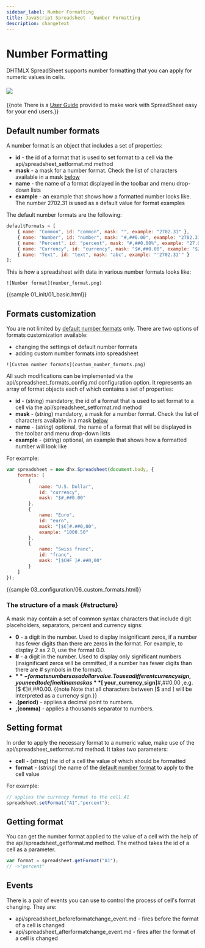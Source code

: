 ```yaml
---
sidebar_label: Number Formatting
title: JavaScript Spreadsheet - Number Formatting
description: changetext
---
```


# Number Formatting


DHTMLX SpreadSheet supports number formatting that you can apply for numeric values in cells. 

<img style="margin: 20px auto 20px auto; display: block;" src="number_format_options.png">

{{note There is a [User Guide](number_formatting_guide.md) provided to make work with SpreadSheet easy for your end users.}}

## Default number formats

A number format is an object that includes a set of properties:

- **id** - the id of a format that is used to set format to a cell via the api/spreadsheet_setformat.md method
- **mask** - a mask for a number format. Check the list of characters available in a mask [below](#structure)
- **name** - the name of a format displayed in the toolbar and menu drop-down lists
- **example** - an example that shows how a formatted number looks like. The number 2702.31 is used as a default value for format examples

The default number formats are the following:

~~~js
defaultFormats = [
	{ name: "Common", id: "common", mask: "", example: "2702.31" },
	{ name: "Number", id: "number", mask: "#,##0.00", example: "2702.31" },
	{ name: "Percent", id: "percent", mask: "#,##0.00%", example: "27.0231%" },
	{ name: "Currency", id: "currency", mask: "$#,##0.00", example: "$2702.31" },
    { name: "Text", id: "text", mask: "abc", example: "'2702.31'" }
];
~~~

This is how a spreadsheet with data in various number formats looks like:
```
![Number format](number_format.png)
```

{{sample 01_init/01_basic.html}}

## Formats customization

You are not limited by [default number formats](#defaultnumberformats) only. There are two options of formats customization available:

- changing the settings of default number formats
- adding custom number formats into spreadsheet
```
![Custom number formats](custom_number_formats.png)
```
All such modifications can be implemented via the api/spreadsheet_formats_config.md configuration option. It represents an array of format objects each of which contains a set of properties: 

- **id** - (*string*) mandatory, the id of a format that is used to set format to a cell via the api/spreadsheet_setformat.md method
- **mask** - (*string*) mandatory, a mask for a number format. Check the list of characters available in a mask [below](#structure)
- **name** - (*string*) optional, the name of a format that will be displayed in the toolbar and menu drop-down lists
- **example** - (*string*) optional, an example that shows how a formatted number will look like

For example:

~~~js
var spreadsheet = new dhx.Spreadsheet(document.body, {          
    formats: [
    	{
    		name: "U.S. Dollar",
    		id: "currency",
    		mask: "$#,##0.00"
    	},
    	{
    		name: "Euro",
    		id: "euro",
    		mask: "[$€]#.##0,00",
    		example: "1000.50"
    	},
    	{
    		name: "Swiss franc",
    		id: "franc",
    		mask: "[$CHF ]#.##0,00"
    	}
    ]
});
~~~

{{sample 03_configuration/06_custom_formats.html}}

### The structure of a mask {#structure}

A mask may contain a set of common syntax characters that include digit placeholders, separators, percent and currency signs:

- **0** - a digit in the number. Used to display insignificant zeros, if a number has fewer digits than there are zeros in the format. For example, to display 2 as 2.0, use the format 0.0.
- **#** - a digit in the number. Used to display only significant numbers (insignificant zeros will be ommitted, if a number has fewer digits than there are # symbols in the format).
- **$** - formats numbers as a dollar value. To use a different currency sign, you need to define it in a mask as **[$ your_currency_sign]**#,##0.00 ,e.g. [$ €]#,##0.00.
{{note Note that all characters between [$ and ] will be interpreted as a currency sign.}}
- **.(period)**	- applies a decimal point to numbers.
- **,(comma)** - applies a thousands separator to numbers.


## Setting format

In order to apply the necessary format to a numeric value, make use of the api/spreadsheet_setformat.md method. It takes two parameters:

- **cell** - (*string*) the id of a cell the value of which should be formatted
- **format** - (*string*) the name of the [default number format](#defaultnumberformats) to apply to the cell value

For example:

~~~js
// applies the currency format to the cell A1
spreadsheet.setFormat("A1","percent");
~~~


## Getting format

You can get the number format applied to the value of a cell with the help of the api/spreadsheet_getformat.md method. The method takes the id of a cell as a parameter. 

~~~js
var format = spreadsheet.getFormat("A1"); 
// ->"percent"
~~~

## Events

There is a pair of events you can use to control the process of cell's format changing. They are:

- api/spreadsheet_beforeformatchange_event.md - fires before the format of a cell is changed
- api/spreadsheet_afterformatchange_event.md - fires after the format of a cell is changed


